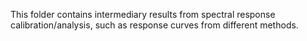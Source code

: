 This folder contains intermediary results from spectral response calibration/analysis, such as response curves from different methods.